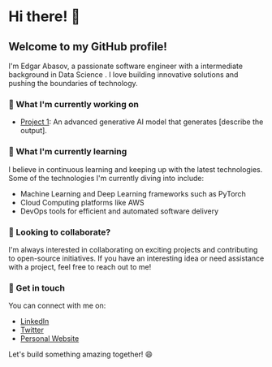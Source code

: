 # Hi there! 👋

## Welcome to my GitHub profile!

I'm Edgar Abasov, a passionate software engineer with a intermediate background in Data Science . I love building innovative solutions and pushing the boundaries of technology.

### 🔭 What I'm currently working on


- [Project 1](https://github.com/Metaphysicist1/Bachelor_Thesis): An advanced generative AI model that generates [describe the output].


### 🌱 What I'm currently learning

I believe in continuous learning and keeping up with the latest technologies. Some of the technologies I'm currently diving into include:

- Machine Learning and Deep Learning frameworks such as PyTorch
- Cloud Computing platforms like AWS 
- DevOps tools for efficient and automated software delivery

### 👯 Looking to collaborate?

I'm always interested in collaborating on exciting projects and contributing to open-source initiatives. If you have an interesting idea or need assistance with a project, feel free to reach out to me!

### 💬 Get in touch

You can connect with me on:

- [LinkedIn](https://www.linkedin.com/in/edgar-abasov-aa86a71aa/)
- [Twitter](https://twitter.com/AbasovEdgar)
- [Personal Website](-)

Let's build something amazing together! 😄
